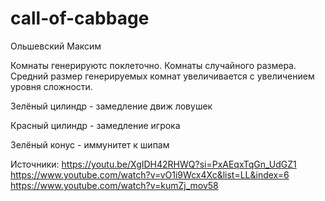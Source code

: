 # call-of-cabbage
 
Ольшевский Максим

Комнаты генерируютс поклеточно. Комнаты случайного размера. Средний размер генерируемых комнат увеличивается с увеличением уровня сложности.

Зелёный цилиндр - замедление движ ловушек

Красный цилиндр - замедление игрока

Зелёный конус - иммунитет к шипам

Источники:
https://youtu.be/XgIDH42RHWQ?si=PxAEqxTqGn_UdGZ1
https://www.youtube.com/watch?v=vO1i9Wcx4Xc&list=LL&index=6
https://www.youtube.com/watch?v=kumZj_mov58
